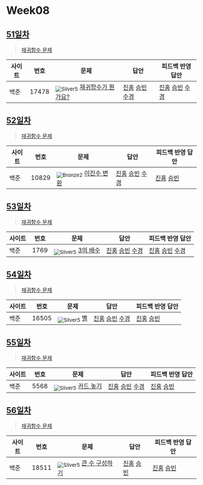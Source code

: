 <!-- tier 리스트 S -->
[Unrated]: https://user-images.githubusercontent.com/33937365/126247607-85783912-c11a-4d50-ac36-8cc7dcb75cd2.png
[Bronze5]: https://user-images.githubusercontent.com/33937365/126247611-e362d727-17a4-4737-a232-5827e185ab7c.png
[Bronze4]: https://user-images.githubusercontent.com/33937365/126247612-89cbc675-e1d4-43a2-950b-1cb014dca697.png
[Bronze3]: https://user-images.githubusercontent.com/33937365/126247613-b8408610-7bc4-40f8-804f-a30a45ddbb68.png
[Bronze2]: https://user-images.githubusercontent.com/33937365/126247614-d85dc6ff-a520-4c00-82bd-eb593b156bd8.png
[Bronze1]: https://user-images.githubusercontent.com/33937365/126247616-04b2ab30-9891-4b7b-8cb4-38e99b97e834.png
[Silver5]: https://user-images.githubusercontent.com/33937365/126247618-38c5c905-672b-4d75-808e-8a7d45ea577d.png
[Silver4]: https://user-images.githubusercontent.com/33937365/126247620-ba2d1b96-b0aa-4b88-80c5-71569c69bbc3.png
[Silver3]: https://user-images.githubusercontent.com/33937365/126247621-1b55b7f4-3a79-4348-8a63-f00c1813853e.png
[Silver2]: https://user-images.githubusercontent.com/33937365/126247622-a83b30a9-6618-4593-b775-6f6730afd3f6.png
[Silver1]: https://user-images.githubusercontent.com/33937365/126247625-8d82f8ab-6f95-4ef8-a243-be31f548596e.png
[Gold5]: https://user-images.githubusercontent.com/33937365/126247627-2979d4d5-915a-4c4e-adb7-c171f9bafe28.png
[Gold4]: https://user-images.githubusercontent.com/33937365/126247629-b24e1e24-4579-450f-bc3c-f166361091dd.png
[Gold3]: https://user-images.githubusercontent.com/33937365/126247630-80fb15af-debc-451d-a937-6c9c6bfa693b.png
[Gold2]: https://user-images.githubusercontent.com/33937365/126247633-7112f6a6-57da-4d1d-953f-5414ba8ffc3d.png
[Gold1]: https://user-images.githubusercontent.com/33937365/126247635-42bd3af9-e129-4379-b44a-22d75de3def6.png
[Platinum5]: https://user-images.githubusercontent.com/33937365/126247636-763e3bc4-43a9-4724-8ce1-c2288aecb636.png
[Platinum4]: https://user-images.githubusercontent.com/33937365/126247637-af30d243-2771-4966-b0bb-0901b9fd4989.png
[Platinum3]: https://user-images.githubusercontent.com/33937365/126247640-cfd654db-86d8-42a9-8d1b-0f3494758330.png
[Platinum2]: https://user-images.githubusercontent.com/33937365/126247641-3e60e9a6-5116-4005-a87d-bfb59969c87a.png
[Platinum1]: https://user-images.githubusercontent.com/33937365/126247643-23bba5ac-52c4-442a-a88a-2eb8998f6446.png
[Diamond5]: https://user-images.githubusercontent.com/33937365/126247645-870445bf-25d9-45ce-9c07-a25949ffad21.png
[Diamond4]: https://user-images.githubusercontent.com/33937365/126247646-b2d7e328-c205-448d-a5bf-c6294c07edaa.png
[Diamond3]: https://user-images.githubusercontent.com/33937365/126247647-db568f94-882f-410c-bd1b-63d49c87623c.png
[Diamond2]: https://user-images.githubusercontent.com/33937365/126247648-52f92f07-0fb9-4b1d-a344-6e9b81d81044.png
[Diamond1]: https://user-images.githubusercontent.com/33937365/126247649-4d068f63-f5e1-40df-910e-dceeb2b7de99.png
[Ruby5]: https://user-images.githubusercontent.com/33937365/126247652-94013ea7-9a96-4068-b922-01535c85801d.png
[Ruby4]: https://user-images.githubusercontent.com/33937365/126247655-a10f7077-6341-416e-938c-b500b7022aca.png
[Ruby3]: https://user-images.githubusercontent.com/33937365/126247656-d0e16a36-5080-4585-a465-4e4f5302beef.png
[Ruby2]: https://user-images.githubusercontent.com/33937365/126247659-1d249660-02a2-4a95-966f-074f99df70fe.png
[Ruby1]: https://user-images.githubusercontent.com/33937365/126247660-8e0d236d-eaef-42b3-8983-28f9e6c94ff9.png
<!-- tier 리스트 E -->

# Week08

## [51일차](Day51)

> [재귀함수 문제](https://www.acmicpc.net/group/workbook/view/9797/30524)

| 사이트 | 번호  | 문제                                                        | 답안                                                                                                                                                       | 피드백 반영 답안                                                                                                                                                 |
| ------ | ----- | ----------------------------------------------------------- | ---------------------------------------------------------------------------------------------------------------------------------------------------------- | ---------------------------------------------------------------------------------------------------------------------------------------------------------------- |
| 백준   | 17478 | <sub>![Silver5]</sub> [재귀함수가 뭔가요?](https://www.acmicpc.net/problem/17478) | [진홍](Day51/boj17478_kjh.java) [승빈](Day51/boj17478_wsb.java) [수경](https://github.com/sukyeongh/Algorithm/blob/master/2021_04/20210423/bj17478_hsk.js) | [진홍](Day51/boj17478_kjh.java) [승빈](Day51/boj17478_wsb.java) [수경](https://github.com/sukyeongh/Algorithm/blob/master/2021_04/20210423/bj17478_hsk%20_fb.js) |

## [52일차](Day52)

> [재귀함수 문제](https://www.acmicpc.net/group/workbook/view/9797/30607)

| 사이트 | 번호  | 문제                                                 | 답안                                                                                                                                                       | 피드백 반영 답안                                                   |
| ------ | ----- | ---------------------------------------------------- | ---------------------------------------------------------------------------------------------------------------------------------------------------------- | ------------------------------------------------------------------ |
| 백준   | 10829 | <sub>![Bronze2]</sub> [이진수 변환](https://www.acmicpc.net/problem/10829) | [진홍](Day52/boj10829_kjh.java) [승빈](Day52/boj10829_wsb.java) [수경](https://github.com/sukyeongh/Algorithm/blob/master/2021_04/20210422/bj10829_hsk.js) | [진홍](Day52/boj10829_kjh.java) [승빈](Day52/boj10829_wsb_fb.java) |

## [53일차](Day53)

> [재귀함수 문제](https://www.acmicpc.net/group/workbook/view/9797/30631)

| 사이트 | 번호 | 문제                                             | 답안                                                                                                                                                    | 피드백 반영 답안                                                                                                                                              |
| ------ | ---- | ------------------------------------------------ | ------------------------------------------------------------------------------------------------------------------------------------------------------- | ------------------------------------------------------------------------------------------------------------------------------------------------------------- |
| 백준   | 1769 | <sub>![Silver5]</sub> [3의 배수](https://www.acmicpc.net/problem/1769) | [진홍](Day53/boj1769_kjh.java) [승빈](Day53/boj1769_wsb.java) [수경](https://github.com/sukyeongh/Algorithm/blob/master/2021_04/20210424/bj1769_hsk.js) | [진홍](Day53/boj1769_kjh.java) [승빈](Day53/boj1769_wsb_fb.java) [수경](https://github.com/sukyeongh/Algorithm/blob/master/2021_04/20210424/bj1769_hsk_fb.js) |

## [54일차](Day54)

> [재귀함수 문제](https://www.acmicpc.net/group/workbook/view/9797/30701)

| 사이트 | 번호  | 문제                                        | 답안                                                                                                                                                       | 피드백 반영 답안                                                   |
| ------ | ----- | ------------------------------------------- | ---------------------------------------------------------------------------------------------------------------------------------------------------------- | ------------------------------------------------------------------ |
| 백준   | 16505 | <sub>![Silver5]</sub> [별](https://www.acmicpc.net/problem/16505) | [진홍](Day54/boj16505_kjh.java) [승빈](Day54/boj16505_wsb.java) [수경](https://github.com/sukyeongh/Algorithm/blob/master/2021_04/20210425/bj16505_hsk.js) | [진홍](Day54/boj16505_kjh_fb.java) [승빈](Day54/boj16505_wsb.java) |

## [55일차](Day55)

> [재귀함수 문제](https://www.acmicpc.net/group/workbook/view/9797/30720)

| 사이트 | 번호 | 문제                                              | 답안                                                                                                                                                    | 피드백 반영 답안                                                    |
| ------ | ---- | ------------------------------------------------- | ------------------------------------------------------------------------------------------------------------------------------------------------------- | ------------------------------------------------------------------- |
| 백준   | 5568 | <sub>![Silver5]</sub> [카드 놓기](https://www.acmicpc.net/problem/5568) | [진홍](Day55/boj5568_kjh.java) [승빈](Day55/boj5568_wsb.java) [수경](https://github.com/sukyeongh/Algorithm/blob/master/2021_04/20210427/bj5568_hsk.js) | [진홍](Day55/boj5568_kjh_fb.java) [승빈](Day55/boj5568_wsb_fb.java) |

## [56일차](Day56)

> [재귀함수 문제](https://www.acmicpc.net/group/workbook/view/9797/30751)

| 사이트 | 번호  | 문제                                                    | 답안                                                            | 피드백 반영 답안                                                      |
| ------ | ----- | ------------------------------------------------------- | --------------------------------------------------------------- | --------------------------------------------------------------------- |
| 백준   | 18511 | <sub>![Silver5]</sub> [큰 수 구성하기](https://www.acmicpc.net/problem/18511) | [진홍](Day56/boj18511_kjh.java) [승빈](Day56/boj18511_wsb.java) | [진홍](Day56/boj18511_kjh_fb.java) [승빈](Day56/boj18511_wsb_fb.java) |
